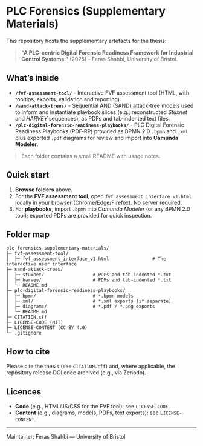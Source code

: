 # PLC Forensics (Supplementary Materials)

This repository hosts the supplementary artefacts for the thesis:

> **“A PLC-centric Digital Forensic Readiness Framework for Industrial Control Systems.”** (2025) - Feras Shahbi, University of Bristol.

## What’s inside

- **`/fvf-assessment-tool/`** - Interactive FVF assessment tool (HTML, with tooltips, exports, validation and reporting).  
- **`/sand-attack-trees/`** - Sequential AND (SAND) attack‑tree models used to inform and instantiate playbook slices (e.g., reconstructed *Stuxnet* and *HARVEY* sequences), as PDFs and tab‑indented text files.  
- **`/plc-digital-forensic-readiness-playbooks/`** - PLC Digital Forensic Readiness Playbooks (PDF‑RP) provided as BPMN 2.0 `.bpmn` and `.xml` plus exported `.pdf` diagrams for review and import into **Camunda Modeler**.

> Each folder contains a small README with usage notes.

## Quick start

1. **Browse folders** above.  
2. For the **FVF assessment tool**, open `fvf_assessment_interface_v1.html` locally in your browser (Chrome/Edge/Firefox). No server required.  
3. For **playbooks**, import `.bpmn` into *Camunda Modeler* (or any BPMN 2.0 tool); exported PDFs are provided for quick inspection.

## Folder map

```
plc-forensics-supplementary-materials/
├─ fvf-assessment-tool/
│  ├─ fvf_assessment_interface_v1.html                # The interactive user interface 
├─ sand-attack-trees/
│  ├─ stuxnet/                  # PDFs and tab-indented *.txt
│  ├─ harvey/                   # PDFs and tab-indented *.txt
│  └─ README.md
├─ plc-digital-forensic-readiness-playbooks/
│  ├─ bpmn/                     # *.bpmn models
│  ├─ xml/                      # *.xml exports (if separate)
│  ├─ diagrams/                 # *.pdf / *.png exports
│  └─ README.md
├─ CITATION.cff
├─ LICENSE-CODE (MIT)
├─ LICENSE-CONTENT (CC BY 4.0)
└─ .gitignore
```

## How to cite

Please cite the thesis (see `CITATION.cff`) and, where applicable, the repository release DOI once archived (e.g., via Zenodo).

## Licences

- **Code** (e.g., HTML/JS/CSS for the FVF tool): see `LICENSE-CODE`.  
- **Content** (e.g., diagrams, models, PDFs, text exports): see `LICENSE-CONTENT`.

---

Maintainer: Feras Shahbi — University of Bristol
